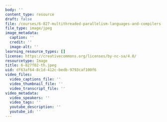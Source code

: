 ```yaml
---
body: ''
content_type: resource
draft: false
file: /courses/6-827-multithreaded-parallelism-languages-and-compilers-fall-2002/6-827f02-th.jpeg
file_type: image/jpeg
image_metadata:
  caption: ''
  credit: ''
  image-alt: ''
learning_resource_types: []
license: https://creativecommons.org/licenses/by-nc-sa/4.0/
resourcetype: Image
title: 6-827f02-th.jpeg
uid: df63af64-8c1d-412c-bedb-9793caf100f6
video_files:
  video_captions_file: ''
  video_thumbnail_file: ''
  video_transcript_file: ''
video_metadata:
  video_speakers: ''
  video_tags: ''
  youtube_description: ''
  youtube_id: ''
---
```

